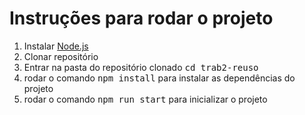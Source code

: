# Instruções para rodar o projeto

<ol>
  <li>Instalar <a href="https://nodejs.org/pt">Node.js</a></li>
  <li>Clonar repositório</li>
  <li>Entrar na pasta do repositório clonado <kbd>cd trab2-reuso</kbd></li>
  <li>rodar o comando <kbd>npm install</kbd> para instalar as dependências do projeto</li>
  <li>rodar o comando <kbd>npm run start</kbd> para inicializar o projeto</li>
</ol>
